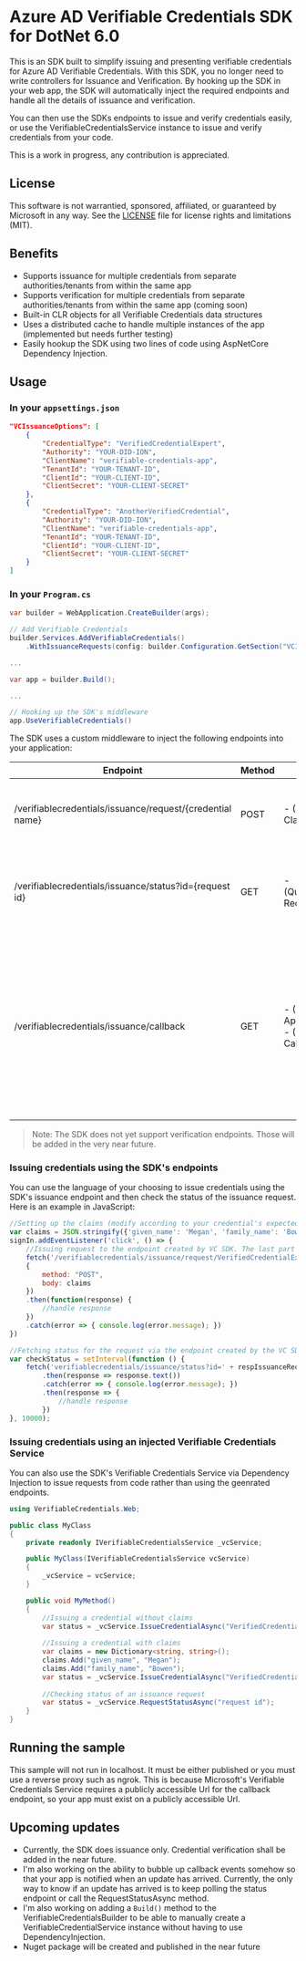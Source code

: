 # Azure AD Verifiable Credentials SDK for DotNet 6.0

This is an SDK built to simplify issuing and presenting verifiable credentials for Azure AD Verifiable Credentials.
With this SDK, you no longer need to write controllers for Issuance and Verification. By hooking up the SDK in your web app, the SDK will automatically inject the required endpoints and handle all the details of issuance and verification.

You can then use the SDKs endpoints to issue and verify credentials easily, or use the VerifiableCredentialsService instance to issue and verify credentials from your code.

This is a work in progress, any contribution is appreciated.

## License
This software is not warrantied, sponsored, affiliated, or guaranteed by Microsoft in any way.
See the [LICENSE](LICENSE.md) file for license rights and limitations (MIT).

## Benefits
- Supports issuance for multiple credentials from separate authorities/tenants from within the same app
- Supports verification for multiple credentials from separate authorities/tenants from within the same app (coming soon)
- Built-in CLR objects for all Verifiable Credentials data structures
- Uses a distributed cache to handle multiple instances of the app (implemented but needs further testing)
- Easily hookup the SDK using two lines of code using AspNetCore Dependency Injection.

## Usage

### In your `appsettings.json`

```json
"VCIssuanceOptions": [
    {
        "CredentialType": "VerifiedCredentialExpert",
        "Authority": "YOUR-DID-ION",
        "ClientName": "verifiable-credentials-app",
        "TenantId": "YOUR-TENANT-ID",
        "ClientId": "YOUR-CLIENT-ID",
        "ClientSecret": "YOUR-CLIENT-SECRET"
    },
    {
        "CredentialType": "AnotherVerifiedCredential",
        "Authority": "YOUR-DID-ION",
        "ClientName": "verifiable-credentials-app",
        "TenantId": "YOUR-TENANT-ID",
        "ClientId": "YOUR-CLIENT-ID",
        "ClientSecret": "YOUR-CLIENT-SECRET"
    }
]
```

### In your `Program.cs`

```csharp
var builder = WebApplication.CreateBuilder(args);

// Add Verifiable Credentials
builder.Services.AddVerifiableCredentials()
    .WithIssuanceRequests(config: builder.Configuration.GetSection("VCIssuanceOptions"));

...

var app = builder.Build();

...

// Hooking up the SDK's middleware
app.UseVerifiableCredentials()
```

The SDK uses a custom middleware to inject the following endpoints into your application:

| Endpoint                                                  | Method | Parameters                                                                  | Response        | Description                                                                                                                                                              |
|-----------------------------------------------------------|--------|-----------------------------------------------------------------------------|-----------------|--------------------------------------------------------------------------------------------------------------------------------------------------------------------------|
| /verifiablecredentials/issuance/request/{credential name} | POST   | - (Body/Optional) Claims in json format                                     | Issuance Status | You can use this endpoint to issue a credential by name                                                                                                                  |
| /verifiablecredentials/issuance/status?id={request id}    | GET    | - (QueryString/Required) Request Id                                         | Issuance Status | You can use this endpoint to check the status of an issuance request                                                                                                     |
| /verifiablecredentials/issuance/callback                  | GET    | - (Header/Required) ApiKey <br /> - (Body/Required) Callback in json format | None            | This endpoint is used by Microsoft's Verifiable Credentials Service to notify the SDK of an update in a request's status. You should not use this endpoint in your code. |


> Note:
> The SDK does not yet support verification endpoints. Those will be added in the very near future.

### Issuing credentials using the SDK's endpoints

You can use the language of your choosing to issue credentials using the SDK's issuance endpoint and then check the status of the issuance request.
Here is an example in JavaScript:

```javascript
//Setting up the claims (modify according to your credential's expected claims or set to an empty string
var claims = JSON.stringify({'given_name': 'Megan', 'family_name': 'Bowen'})
signIn.addEventListener('click', () => {
    //Issuing request to the endpoint created by VC SDK. The last part of this Url is the name of the credential you want to issue
    fetch('/verifiablecredentials/issuance/request/VerifiedCredentialExpert',
    {
        method: "POST",
        body: claims
    })
    .then(function(response) {
        //handle response
    })
    .catch(error => { console.log(error.message); })
})

//Fetching status for the request via the endpoint created by the VC SDK
var checkStatus = setInterval(function () {
    fetch('verifiablecredentials/issuance/status?id=' + respIssuanceReq.requestId )
        .then(response => response.text())
        .catch(error => { console.log(error.message); })
        .then(response => {
            //handle response
        })
}, 10000);
```

### Issuing credentials using an injected Verifiable Credentials Service
You can also use the SDK's Verifiable Credentials Service via Dependency Injection to issue requests from code rather than using the geenrated endpoints.

```csharp
using VerifiableCredentials.Web;

public class MyClass
{
    private readonly IVerifiableCredentialsService _vcService;

    public MyClass(IVerifiableCredentialsService vcService)
    {
        _vcService = vcService;
    }

    public void MyMethod()
    {
        //Issuing a credential without claims
        var status = _vcService.IssueCredentialAsync("VerifiedCredentialExpert", new Uri("https://myapp.com"));
    
        //Issuing a credential with claims
        var claims = new Dictionary<string, string>();
        claims.Add("given_name", "Megan");
        claims.Add("family_name", "Bowen");
        var status = _vcService.IssueCredentialAsync("VerifiedCredentialExpert", new Uri("https://myapp.com"), claims);
        
        //Checking status of an issuance request
        var status = _vcService.RequestStatusAsync("request id");
    }
}
```

## Running the sample
This sample will not run in localhost. It must be either published or you must use a reverse proxy such as ngrok. This is because Microsoft's Verifiable Credentials Service requires a publicly accessible Url for the callback endpoint, so your app must exist on a publicly accessible Url.

## Upcoming updates

- Currently, the SDK does issuance only. Credential verification shall be added in the near future.
- I'm also working on the ability to bubble up callback events somehow so that your app is notified when an update has arrived. Currently, the only way to know if an update has arrived is to keep polling the status endpoint or call the RequestStatusAsync method.
- I'm also working on adding a `Build()` method to the VerifiableCredentialsBuilder to be able to manually create a VerifiableCredentialService instance without having to use DependencyInjection.
- Nuget package will be created and published in the near future